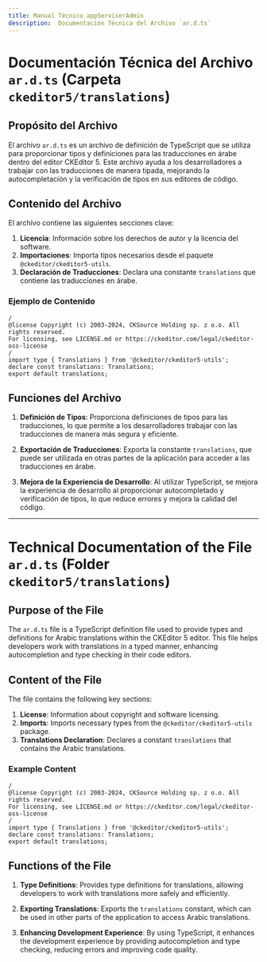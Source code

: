 ```yaml
---
title: Manual Técnico appServiserAdmin
description:  Documentación Técnica del Archivo `ar.d.ts`
---
```


# Documentación Técnica del Archivo `ar.d.ts` (Carpeta `ckeditor5/translations`)

## Propósito del Archivo
El archivo `ar.d.ts` es un archivo de definición de TypeScript que se utiliza para proporcionar tipos y definiciones para las traducciones en árabe dentro del editor CKEditor 5. Este archivo ayuda a los desarrolladores a trabajar con las traducciones de manera tipada, mejorando la autocompletación y la verificación de tipos en sus editores de código.

## Contenido del Archivo
El archivo contiene las siguientes secciones clave:

1. **Licencia**: Información sobre los derechos de autor y la licencia del software.
2. **Importaciones**: Importa tipos necesarios desde el paquete `@ckeditor/ckeditor5-utils`.
3. **Declaración de Traducciones**: Declara una constante `translations` que contiene las traducciones en árabe.

### Ejemplo de Contenido
```
/
@license Copyright (c) 2003-2024, CKSource Holding sp. z o.o. All rights reserved.
For licensing, see LICENSE.md or https://ckeditor.com/legal/ckeditor-oss-license
/
import type { Translations } from '@ckeditor/ckeditor5-utils';
declare const translations: Translations;
export default translations;
```

## Funciones del Archivo
1. **Definición de Tipos**: Proporciona definiciones de tipos para las traducciones, lo que permite a los desarrolladores trabajar con las traducciones de manera más segura y eficiente.
  
2. **Exportación de Traducciones**: Exporta la constante `translations`, que puede ser utilizada en otras partes de la aplicación para acceder a las traducciones en árabe.

3. **Mejora de la Experiencia de Desarrollo**: Al utilizar TypeScript, se mejora la experiencia de desarrollo al proporcionar autocompletado y verificación de tipos, lo que reduce errores y mejora la calidad del código.

---

# Technical Documentation of the File `ar.d.ts` (Folder `ckeditor5/translations`)

## Purpose of the File
The `ar.d.ts` file is a TypeScript definition file used to provide types and definitions for Arabic translations within the CKEditor 5 editor. This file helps developers work with translations in a typed manner, enhancing autocompletion and type checking in their code editors.

## Content of the File
The file contains the following key sections:

1. **License**: Information about copyright and software licensing.
2. **Imports**: Imports necessary types from the `@ckeditor/ckeditor5-utils` package.
3. **Translations Declaration**: Declares a constant `translations` that contains the Arabic translations.

### Example Content
```
/
@license Copyright (c) 2003-2024, CKSource Holding sp. z o.o. All rights reserved.
For licensing, see LICENSE.md or https://ckeditor.com/legal/ckeditor-oss-license
/
import type { Translations } from '@ckeditor/ckeditor5-utils';
declare const translations: Translations;
export default translations;
```

## Functions of the File
1. **Type Definitions**: Provides type definitions for translations, allowing developers to work with translations more safely and efficiently.
  
2. **Exporting Translations**: Exports the `translations` constant, which can be used in other parts of the application to access Arabic translations.

3. **Enhancing Development Experience**: By using TypeScript, it enhances the development experience by providing autocompletion and type checking, reducing errors and improving code quality.